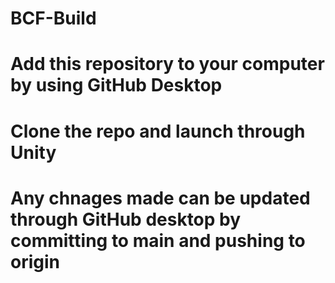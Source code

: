# BCF-Build
# Add this repository to your computer by using GitHub Desktop
# Clone the repo and launch through Unity
# Any chnages made can be updated through GitHub desktop by committing to main and pushing to origin
